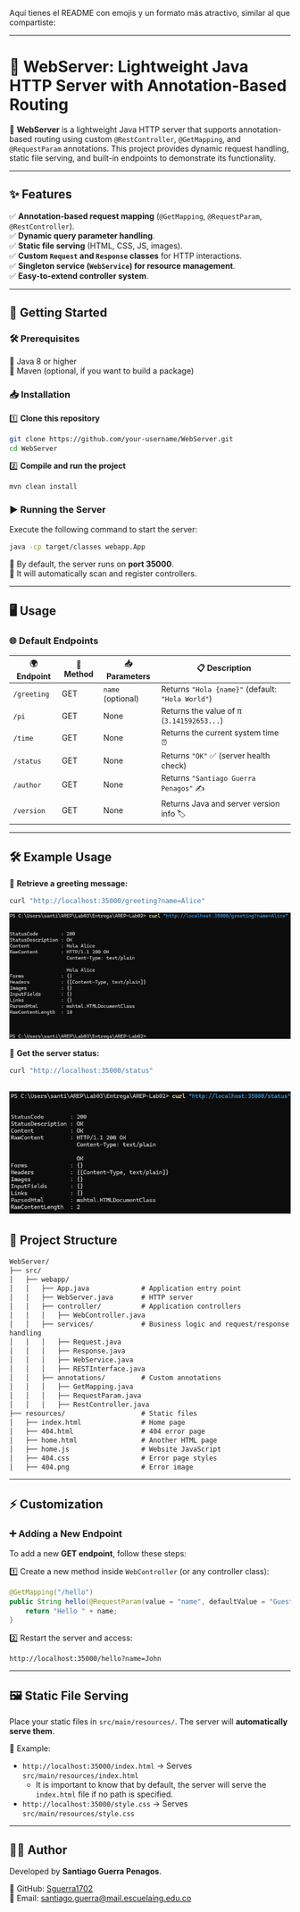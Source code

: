 Aquí tienes el README con emojis y un formato más atractivo, similar al que compartiste:

---

# 🚀 WebServer: Lightweight Java HTTP Server with Annotation-Based Routing

📌 **WebServer** is a lightweight Java HTTP server that supports annotation-based routing using custom `@RestController`, `@GetMapping`, and `@RequestParam` annotations. This project provides dynamic request handling, static file serving, and built-in endpoints to demonstrate its functionality.

---

## ✨ Features

✅ **Annotation-based request mapping** (`@GetMapping`, `@RequestParam`, `@RestController`).  
✅ **Dynamic query parameter handling**.  
✅ **Static file serving** (HTML, CSS, JS, images).  
✅ **Custom `Request` and `Response` classes** for HTTP interactions.  
✅ **Singleton service (`WebService`) for resource management**.  
✅ **Easy-to-extend controller system**.

---

## 🚀 Getting Started

### 🛠 Prerequisites

🔹 Java 8 or higher  
🔹 Maven (optional, if you want to build a package)

### 📥 Installation

1️⃣ **Clone this repository**
   ```sh
   git clone https://github.com/your-username/WebServer.git
   cd WebServer
   ```  
2️⃣ **Compile and run the project**
   ```sh
   mvn clean install
   ```  

### ▶️ Running the Server

Execute the following command to start the server:

```sh
java -cp target/classes webapp.App
```

🔹 By default, the server runs on **port 35000**.  
🔹 It will automatically scan and register controllers.

---

## 🖥 Usage

### 🌐 Default Endpoints

| 🌍 **Endpoint**  | 🔄 **Method** | 📥 **Parameters**         | 📋 **Description**                                   |
|-----------------|--------------|--------------------------|-----------------------------------------------------|
| `/greeting`     | GET          | `name` (optional)        | Returns `"Hola {name}"` (default: `"Hola World"`)  |
| `/pi`          | GET          | None                     | Returns the value of π (`3.141592653...`)          |
| `/time`        | GET          | None                     | Returns the current system time ⏰                 |
| `/status`      | GET          | None                     | Returns `"OK"` ✅ (server health check)           |
| `/author`      | GET          | None                     | Returns `"Santiago Guerra Penagos"` ✍️            |
| `/version`     | GET          | None                     | Returns Java and server version info 🏷️           |

---

## 🛠 Example Usage

📌 **Retrieve a greeting message:**
```sh
curl "http://localhost:35000/greeting?name=Alice"
```  
![imagen1](img/1.png)

📌 **Get the server status:**
```sh
curl "http://localhost:35000/status"
```  
![imagen2](img/2.png)
---

## 📂 Project Structure

```
WebServer/
├── src/
│   ├── webapp/
│   │   ├── App.java             # Application entry point
│   │   ├── WebServer.java       # HTTP server
│   │   ├── controller/          # Application controllers
│   │   │   ├── WebController.java
│   │   ├── services/            # Business logic and request/response handling
│   │   │   ├── Request.java
│   │   │   ├── Response.java
│   │   │   ├── WebService.java
│   │   │   ├── RESTInterface.java
│   │   ├── annotations/         # Custom annotations
│   │   │   ├── GetMapping.java
│   │   │   ├── RequestParam.java
│   │   │   ├── RestController.java
├── resources/                   # Static files
│   ├── index.html               # Home page
│   ├── 404.html                 # 404 error page
│   ├── home.html                # Another HTML page
│   ├── home.js                  # Website JavaScript
│   ├── 404.css                  # Error page styles
│   ├── 404.png                  # Error image

```

---

## ⚡ Customization

### ➕ Adding a New Endpoint

To add a new **GET endpoint**, follow these steps:

1️⃣ Create a new method inside `WebController` (or any controller class):
   ```java
   @GetMapping("/hello")
   public String hello(@RequestParam(value = "name", defaultValue = "Guest") String name) {
       return "Hello " + name;
   }
   ```  

2️⃣ Restart the server and access:
   ```
   http://localhost:35000/hello?name=John
   ```  

---

## 🖼 Static File Serving

Place your static files in `src/main/resources/`. The server will **automatically serve them**.

📌 Example:
- `http://localhost:35000/index.html` → Serves `src/main/resources/index.html`
  - It is important to know that by default, the server will serve the `index.html` file if no path is specified. 
- `http://localhost:35000/style.css` → Serves `src/main/resources/style.css`

---

## **👨‍💻 Author**
Developed by **Santiago Guerra Penagos**.

🔹 GitHub: [Sguerra1702](https://github.com/Sguerra1702)  
🔹 Email: santiago.guerra@mail.escuelaing.edu.co